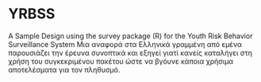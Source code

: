 # YRBSS
A Sample Design using the survey package (R) for the Youth Risk  Behavior Surveillance System
Μια αναφορά στα Ελληνικά γραμμένη από εμένα παρουσιάζει την έρευνα συνοπτικά και εξηγεί γιατί
κανείς καταλήγει στη χρήση του συγκεκριμένου πακέτου ώστε να βγόυνε κάποια χρήσιμα αποτελέσματα
για τον πληθυσμό.
